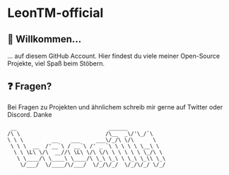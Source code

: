 # LeonTM-official

## 👋 Willkommen...

... auf diesem GitHub Account. Hier findest du viele meiner Open-Source Projekte, viel Spaß beim Stöbern.

## ❓ Fragen?

Bei Fragen zu Projekten und ähnlichem schreib mir gerne auf Twitter oder Discord. Danke
```
 __                             ______            
/\ \                           /\__  _\/'\_/`\    
\ \ \         __    ___     ___\/_/\ \/\      \   
 \ \ \  __  /'__`\ / __`\ /' _ `\ \ \ \ \ \__\ \  
  \ \ \L\ \/\  __//\ \L\ \/\ \/\ \ \ \ \ \ \_/\ \ 
   \ \____/\ \____\ \____/\ \_\ \_\ \ \_\ \_\\ \_\
    \/___/  \/____/\/___/  \/_/\/_/  \/_/\/_/ \/_/
```
